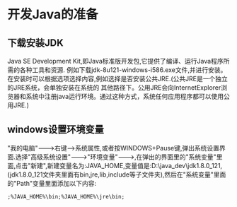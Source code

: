# 开发Java的准备
## 下载安装JDK
Java SE Development Kit,即Java标准版开发包,它提供了编译、运行Java程序所需的各种工具和资源.
例如下载jdk-8u121-windows-i586.exe文件,并进行安装。在安装时可以根据选项选择内容,例如选择是否安装公共JRE.(公共JRE是一个独立的JRE系统，会单独安装在系统的
其他路径下。公用JRE会向InternetExplorer浏览器和系统中注册java运行环境。通过这种方式，系统任何应用程序都可以使用公用JRE.)

## windows设置环境变量
"我的电脑"--->右键-->系统属性,或者按WINDOWS+Pause键,弹出系统设置界面.选择"高级系统设置"--->"环境变量"--->,在弹出的界面里的"系统变量"里面,点击"新建",新建变量名为:JAVA_HOME,变量值是:D:\java_dev\jdk1.8.0_121,(jdk1.8.0_121文件夹里面有bin,jre,lib,include等子文件夹),然后在"系统变量"里面的"Path"变量里面添加以下内容:
```txt
;%JAVA_HOME%\bin;%JAVA_HOME%\jre\bin;

```


